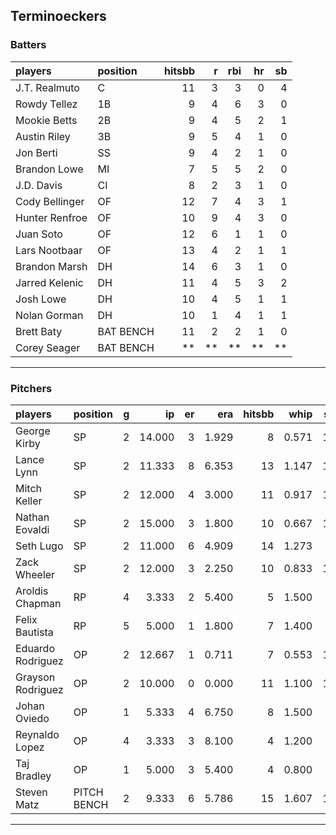 ## Terminoeckers

### Batters

 
|players        |position  | hitsbb|  r| rbi| hr| sb| 
|:--------------|:---------|------:|--:|---:|--:|--:| 
|J.T. Realmuto  |C         |     11|  3|   3|  0|  4| 
|Rowdy Tellez   |1B        |      9|  4|   6|  3|  0| 
|Mookie Betts   |2B        |      9|  4|   5|  2|  1| 
|Austin Riley   |3B        |      9|  5|   4|  1|  0| 
|Jon Berti      |SS        |      9|  4|   2|  1|  0| 
|Brandon Lowe   |MI        |      7|  5|   5|  2|  0| 
|J.D. Davis     |CI        |      8|  2|   3|  1|  0| 
|Cody Bellinger |OF        |     12|  7|   4|  3|  1| 
|Hunter Renfroe |OF        |     10|  9|   4|  3|  0| 
|Juan Soto      |OF        |     12|  6|   1|  1|  0| 
|Lars Nootbaar  |OF        |     13|  4|   2|  1|  1| 
|Brandon Marsh  |DH        |     14|  6|   3|  1|  0| 
|Jarred Kelenic |DH        |     11|  4|   5|  3|  2| 
|Josh Lowe      |DH        |     10|  4|   5|  1|  1| 
|Nolan Gorman   |DH        |     10|  1|   4|  1|  1| 
|Brett Baty     |BAT BENCH |     11|  2|   2|  1|  0| 
|Corey Seager   |BAT BENCH |     **| **|  **| **| **| 

* * *

### Pitchers

 
|players           |position    |  g|     ip| er|   era| hitsbb|  whip| so|  w| sv| 
|:-----------------|:-----------|--:|------:|--:|-----:|------:|-----:|--:|--:|--:| 
|George Kirby      |SP          |  2| 14.000|  3| 1.929|      8| 0.571| 12|  1|  0| 
|Lance Lynn        |SP          |  2| 11.333|  8| 6.353|     13| 1.147| 14|  0|  0| 
|Mitch Keller      |SP          |  2| 12.000|  4| 3.000|     11| 0.917| 15|  2|  0| 
|Nathan Eovaldi    |SP          |  2| 15.000|  3| 1.800|     10| 0.667| 15|  1|  0| 
|Seth Lugo         |SP          |  2| 11.000|  6| 4.909|     14| 1.273|  9|  0|  0| 
|Zack Wheeler      |SP          |  2| 12.000|  3| 2.250|     10| 0.833| 18|  2|  0| 
|Aroldis Chapman   |RP          |  4|  3.333|  2| 5.400|      5| 1.500|  6|  1|  0| 
|Felix Bautista    |RP          |  5|  5.000|  1| 1.800|      7| 1.400|  9|  1|  2| 
|Eduardo Rodriguez |OP          |  2| 12.667|  1| 0.711|      7| 0.553| 11|  1|  0| 
|Grayson Rodriguez |OP          |  2| 10.000|  0| 0.000|     11| 1.100| 15|  1|  0| 
|Johan Oviedo      |OP          |  1|  5.333|  4| 6.750|      8| 1.500|  4|  0|  0| 
|Reynaldo Lopez    |OP          |  4|  3.333|  3| 8.100|      4| 1.200|  4|  0|  0| 
|Taj Bradley       |OP          |  1|  5.000|  3| 5.400|      4| 0.800|  6|  1|  0| 
|Steven Matz       |PITCH BENCH |  2|  9.333|  6| 5.786|     15| 1.607| 10|  0|  0| 


* * *



